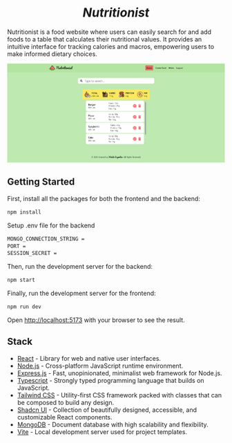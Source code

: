 ***<h1 style="text-align: center;">Nutritionist</h1>***

Nutritionist is a food website where users can easily search for and add foods to a table that calculates their nutritional values. It provides an intuitive interface for tracking calories and macros, empowering users to make informed dietary choices.

![image info](./Frontend/public/cover.png)


## Getting Started

First, install all the packages for both the frontend and the backend:

```bash
npm install
``` 

Setup .env file for the backend

```bash
MONGO_CONNECTION_STRING =
PORT =
SESSION_SECRET = 

```

Then, run the development server for the backend:

```bash
npm start

```

Finally, run the development server for the frontend:

```bash
npm run dev
```

Open [http://localhost:5173](http://localhost:5173) with your browser to see the result.

## Stack

- [React](https://react.dev/) - Library for web and native user interfaces.
- [Node.js](https://nodejs.org/en) - Cross-platform JavaScript runtime environment.
- [Express.js](https://expressjs.com/) - Fast, unopinionated, minimalist web framework for Node.js.
- [Typescript](https://www.typescriptlang.org/) - Strongly typed programming language that builds on JavaScript.
- [Tailwind CSS](https://tailwindcss.com/) - Utility-first CSS framework packed with classes that can be composed to build any design. 
- [Shadcn UI](https://ui.shadcn.com/) - Collection of beautifully designed, accessible, and customizable React components.
- [MongoDB](https://www.mongodb.com/) - Document database with high scalability and flexibility.
- [Vite](https://vitejs.dev/) - Local development server used for project templates.

